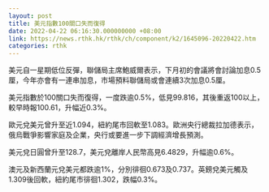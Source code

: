 ```yaml
---
layout: post
title: 美元指數100關口失而復得
date: 2022-04-22 06:16:30.000000000 +08:00
link: https://news.rthk.hk/rthk/ch/component/k2/1645096-20220422.htm
categories: rthk
---
```


美元自一星期低位反彈，聯儲局主席鮑威爾表示，下月初的會議將會討論加息0.5厘，今年亦會有一連串加息，市場預料聯儲局或會連續3次加息0.5厘。

美元指數於100關口失而復得，一度跌逾0.5%，低見99.816，其後重返100以上，較早時報100.61，升幅近0.3%。

歐元兌美元曾升至近1.094，紐約尾市回軟至1.083。歐洲央行總裁拉加德表示，俄烏戰爭影響家庭及企業，央行或要進一步下調經濟增長預測。

美元兌日圓曾升至128.7，美元兌離岸人民幣高見6.4829，升幅逾0.6%。

澳元及新西蘭元兌美元都跌逾1%，分別徘徊0.673及0.737。英鎊兌美元觸及1.309後回軟，紐約尾市徘徊1.302，跌幅0.3%。
